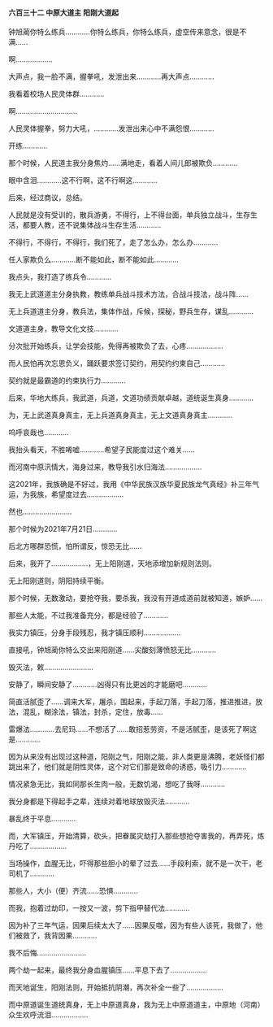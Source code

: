 #### 六百三十二 中原大道主 阳刚大道起

钟旭蔺你特么练兵…………你特么练兵，你特么练兵，虚空传来意念，很是不满……

啊………………

大声点，我一脸不满，握拳吼，发泄出来…………再大声点…………

我看着校场人民灵体群…………

啊…………………………

人民灵体握拳，努力大吼，…………发泄出来心中不满怨恨…………

开练…………

那个时候，人民道主我分身焦灼……满地走，看着人间儿郎被欺负…………

眼中含泪…………这不行啊，这不行啊这…………

后来，经过商议，总结。

人民就是没有受训的，散兵游勇，不得行，上不得台面，单兵独立战斗，生存生活，都要人教，还不说集体战斗生存生活…………

不得行，不得行，不得行，我们死了，走了怎么办，怎么办…………

任人家欺负么…………断不能如此，断不能如此…………

我点头，我打造了练兵令…………

我无上武道道主分身执教，教练单兵战斗技术方法，合战斗技法，战斗阵……

无上兵道道主分身，教兵法，集体作战，斥候，探秘，野兵生存，谋乱…………

文道道主身，教导文化文技…………

分次批开始练兵，让学会技能，免得再被欺负了去，心疼………………

而人民怕再次忘恩负义，踊跃要求签订契约，用契约约束自己…………

契约就是最霸道的约束执行力…………


后来，华地大练兵，我武道，兵道，文道功绩贡献卓越，道统诞生真身…………

为，无上武道真身真主，无上兵道真身真主，无上文道真身真主…………

呜呼哀哉也…………

我抬头看天，不胜唏嘘…………希望子民能度过这个难关……

而河南中原汛情大，海身过来，教导我引水归海法………………

这2021年，我族确是不好过，我用《中华民族汉族华夏民族龙气真经》补三年气运，为我族，希望度过去………………

然也……………………

那个时候为2021年7月21日…………

后北方哪群恐慌，怕所谓反，惊恐无比……

后来，我开了………………，无上阳刚道，天地添增加新规则法则。


无上阳刚道则，阴阳持续平衡。

那个时候，无数激动，要抢夺我，要杀我，我没有开道成道前就被知道，嫉妒……

那些人太能，不过我准备充分，都是经验了…………

我实力镇压，分身手段残忍，我才镇压顺利………………


直接吼，钟旭蔺你特么交出来阳刚道……尖酸刻薄愤怒无比…………

毁灭法，敕……………………

安静了，瞬间安静了…………凶得只有比更凶的才能磨吧…………

简直活腻歪了……调来大军，屠杀，围起来，手起刀落，手起刀落，推进推进，放法，混乱，糊涂法，镇法，封杀，定住，放毒……

雷爆法…………去尼玛……不想活了……敢招惹劳资，不是活腻歪，是该死了啊这是…………

因为从来没有出现过这种道，阳刚之气，阳刚之能，非人类更是沸腾，老妖怪们都跳出来了，他们就是阴性灵体，这个对它们那是致命的诱惑，吸引力…………

情况紧急无比，我如同那长生肉一般，无数饥渴，想吃了我呀…………

我分身都是下得起手之辈，连续对着地球放毁灭法…………

暴乱终于平息…………

而，大军镇压，开始清算，砍头，把眷属灾劫打入那些想抢夺害我的，再弄死，炼丹吃了………………

当场操作，血腥无比，吓得那些胆小的晕了过去……手段利索，就不是一次干，老司机了…………

那些人，大小（便）齐流……恐惧…………

而我，抱着过劫印，一按又一波，剪下指甲替代法…………

因为补了三年气运，因果后续太大了……因果反噬，因为有些人该死，我做了，他们被救了，我背因果…………

我不后悔……………………

两个劫一起来，最终我分身血腥镇压……平息下去了………………

而天地诞生，阳刚法则，开始抵抗阴潮，再次补全一些了………………

而中原道诞生道统真身，无上中原道真身，我为无上中原道道主，中原地（河南）众生欢呼流泪………………